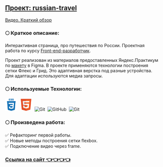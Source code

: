 ## [Проект: russian-travel](https://baturinss.github.io/russian-travel)

[Видео. Краткий обзор](https://user-images.githubusercontent.com/94468513/187539193-7846853e-7116-4a2a-bcb8-e7d29a312f67.mp4)

### 🌕 Краткое описание:   

Интерактивная страница, про путешествия по России. Проектная работа по курсу [Front-end-разработчик](https://practicum.yandex.ru/web/).

Проект реализован из материалов предоставленных Яндекс.Практикум по [макету](https://www.figma.com/file/5S2WSbEFL6awjVWJ0NWL8Q/Sprint-3_-Russia-_-desktop-%2B-mobile?node-id=28503%3A0) в Figma. В проекте применяются технологии построения сетки Флекс и Грид. Это адаптивная верстка под разные устройства. Для адаптации используются медиа запросы.

### 🌕 Используемые Технологии:

<img src="https://github.com/devicons/devicon/blob/master/icons/css3/css3-plain-wordmark.svg"  title="CSS3" alt="CSS" width="40" height="40"/>&nbsp;
<img src="https://github.com/devicons/devicon/blob/master/icons/html5/html5-original.svg" title="HTML5" alt="HTML" width="40" height="40"/>&nbsp;
<img src="https://user-images.githubusercontent.com/94468513/187526649-ea43f3cc-3b08-4054-9af2-ec81af5bc2e6.svg" title="Git" alt="Git" width="40" height="40"/>&nbsp;
<img src="https://user-images.githubusercontent.com/94468513/187527844-31455695-e4a0-44a9-ac1e-04dda8734a3a.svg" title="GitHub" alt="GitHub" width="40" height="40"/>&nbsp;
<img src="https://user-images.githubusercontent.com/94468513/187539690-03d3bff8-3360-4b55-a9cc-57b6c2ac547c.svg" title="Git" alt="Git" height="40"/>&nbsp;    

### 🌕 Произведена работа:

✅ Рефакторинг первой работы.  
✅ Новые методы построения сетки flexbox.  
✅ Подключение видео через frame.  


### [Ссылка на сайт 👈👈👈👈](https://baturinss.github.io/russian-travel)
